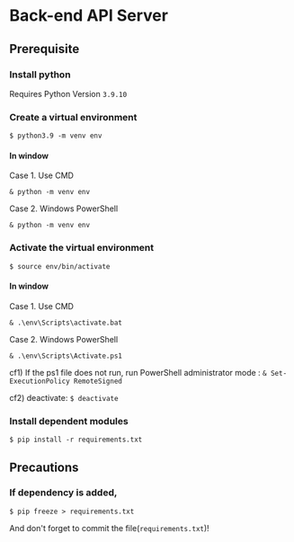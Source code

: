 # Back-end API Server

## Prerequisite

### Install python
Requires Python Version `3.9.10`


### Create a virtual environment
```shell
$ python3.9 -m venv env
```

#### In window
Case 1. Use CMD
```shell
& python -m venv env
```
Case 2. Windows PowerShell
```shell
& python -m venv env
```


### Activate the virtual environment
```shell
$ source env/bin/activate
```

#### In window
Case 1. Use CMD
```shell
& .\env\Scripts\activate.bat
```
Case 2. Windows PowerShell
```shell
& .\env\Scripts\Activate.ps1
```
cf1) If the ps1 file does not run, run PowerShell administrator mode : `& Set-ExecutionPolicy RemoteSigned`

cf2) deactivate: `$ deactivate`



### Install dependent modules
```shell
$ pip install -r requirements.txt
```

## Precautions
### If dependency is added,
```shell
$ pip freeze > requirements.txt
```
And don't forget to commit the file(`requirements.txt`)!
